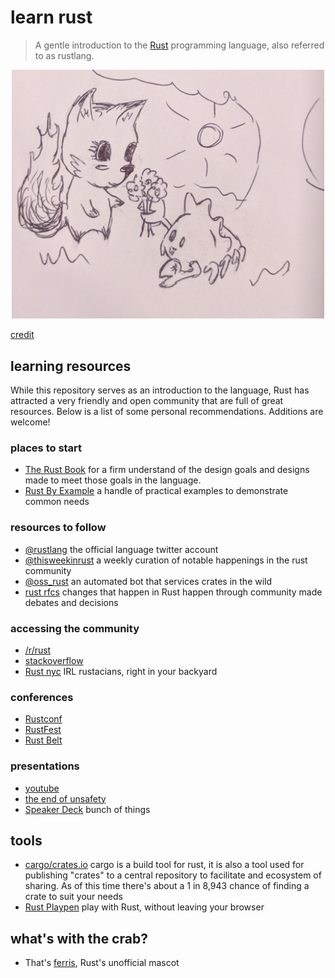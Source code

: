 # learn rust

> A gentle introduction to the [Rust](https://www.rust-lang.org)
programming language, also referred to as rustlang.


<p align="center"><img src="ferris.jpg" alt="ferris" width="500"/></p>

[credit](https://twitter.com/qedunham/status/774293932263870464)

## learning resources

While this repository serves as an introduction to the language,
Rust has attracted a very friendly and open community that are
full of great resources. Below is a list of some personal recommendations.
Additions are welcome!

### places to start

* [The Rust Book](https://doc.rust-lang.org/book/) for a firm understand of the design goals and designs made to meet those goals in the language.
* [Rust By Example](http://rustbyexample.com/) a handle of practical examples to demonstrate common needs

### resources to follow

* [@rustlang](https://twitter.com/rustlang) the official language twitter account
* [@thisweekinrust](https://twitter.com/thisweekinrust) a weekly curation of notable happenings in the rust community
* [@oss_rust](https://twitter.com/oss_rust) an automated bot that services crates in the wild
* [rust rfcs](https://github.com/rust-lang/rfcs) changes that happen in Rust happen through community made debates and decisions

### accessing the community

* [/r/rust](https://www.reddit.com/r/rust)
* [stackoverflow](http://stackoverflow.com/questions/tagged/rust)
* [Rust nyc](https://www.meetup.com/rust-nyc/) IRL rustacians, right in your backyard

### conferences

* [Rustconf](http://rustconf.com/)
* [RustFest](http://rustfest.eu)
* [Rust Belt](http://www.rust-belt-rust.com/)

### presentations

* [youtube](https://www.youtube.com/playlist?list=PLE7tQUdRKcybLShxegjn0xyTTDJeYwEkI)
* [the end of unsafety](https://brson.github.io/the-end-of-unsafety/)
* [Speaker Deck](https://speakerdeck.com/search?utf8=%E2%9C%93&q=rust) bunch of things

## tools

* [cargo/crates.io](https://crates.io/) cargo is a build tool for rust, it is also a tool used for publishing "crates" to a central repository to facilitate and ecosystem of sharing. As of this time there's about a 1 in 8,943 chance of finding a crate to suit your needs
* [Rust Playpen](https://play.rust-lang.org/) play with Rust, without leaving your browser

## what's with the crab?

* That's [ferris](http://www.rustacean.net/), Rust's unofficial mascot
